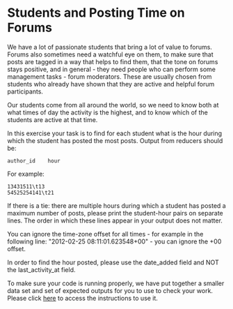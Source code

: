 # Students and Posting Time on Forums
We have a lot of passionate students that bring a lot of value to forums. Forums also sometimes need a watchful eye on them, to make sure that posts are tagged in a way that helps to find them, that the tone on forums stays positive, and in general - they need people who can perform some management tasks - forum moderators. These are usually chosen from students who already have shown that they are active and helpful forum participants.

Our students come from all around the world, so we need to know both at what times of day the activity is the highest, and to know which of the students are active at that time.

In this exercise your task is to find for each student what is the hour during which the student has posted the most posts. Output from reducers should be:

```
author_id    hour
```
For example:
```
13431511\t13
54525254141\t21
```

If there is a tie: there are multiple hours during which a student has posted a maximum number of posts, please print the student-hour pairs on separate lines. The order in which these lines appear in your output does not matter.

You can ignore the time-zone offset for all times - for example in the following line: "2012-02-25 08:11:01.623548+00" - you can ignore the +00 offset.

In order to find the hour posted, please use the date_added field and NOT the last_activity_at field.

To make sure your code is running properly, we have put together a smaller data set and set of expected outputs for you to use to check your work. Please click [here](https://www.udacity.com/wiki/ud617/local-testing-instructions) to access the instructions to use it.
